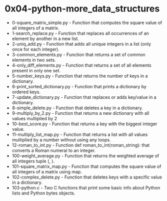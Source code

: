 # 0x04-python-more_data_structures

* 0-square_matrix_simple.py - Function that computes the square value of all integers of a matrix.
* 1-search_replace.py - Function that replaces all occurrences of an element by another in a new list.
* 2-uniq_add.py - Function that adds all unique integers in a list (only once for each integer).
* 3-common_elements.py - Function that returns a set of common elements in two sets.
* 4-only_diff_elements.py - Function that returns a set of all elements present in only one set.
* 5-number_keys.py - Function that returns the number of keys in a dictionary.
* 6-print_sorted_dictionary.py - Function that prints a dictionary by ordered keys.
* 7-update_dictionary.py - Function that replaces or adds key/value in a dictionary.
* 8-simple_delete.py - Function that deletes a key in a dictionary.
* 9-multiply_by_2.py - Function that returns a new dictionary with all values multiplied by 2
* 10-best_score.py - Function that returns a key with the biggest integer value.
* 11-multiply_list_map.py - Function that returns a list with all values multiplied by a number without using any loops.
* 12-roman_to_int.py - Function def roman_to_int(roman_string): that converts a Roman numeral to an integer.
* 100-weight_average.py - Function that returns the weighted average of all integers tuple (<score>, <weight>).
* 101-square_matrix_map.py - Function that computes the square value of all integers of a matrix using map.
* 102-complex_delete.py - Function that deletes keys with a specific value in a dictionary.
* 103-python.c - Two C functions that print some basic info about Python lists and Python bytes objects.
